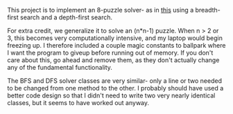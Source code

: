 This project is to implement an 8-puzzle solver- as in [this](https://en.wikipedia.org/wiki/15_puzzle "Wikipedia article") using a breadth-first search and a depth-first search.

For extra credit, we generalize it to solve an (n*n-1) puzzle. When n > 2 or 3, this becomes very computationally intensive, and my laptop would begin freezing up. I therefore included a couple magic constants to ballpark where I want the program to giveup before running out of memory. If you don't care about this, go ahead and remove them, as they don't actually change any of the fundamental functionality.

The BFS and DFS solver classes are very similar- only a line or two needed to be changed from one method to the other. I probably should have used a better code design so that I didn't need to write two very nearly identical classes, but it seems to have worked out anyway.
